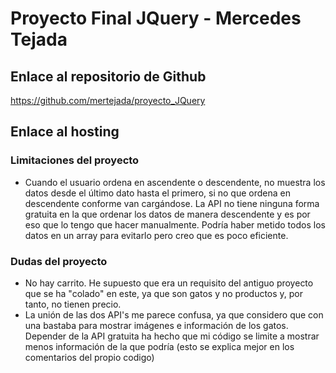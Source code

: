 # Proyecto Final JQuery - Mercedes Tejada
## Enlace al repositorio de Github
https://github.com/mertejada/proyecto_JQuery

## Enlace al hosting


### Limitaciones del proyecto
- Cuando el usuario ordena en ascendente o descendente, no muestra los datos desde el último dato hasta el primero, si no que ordena en descendente conforme van cargándose. La API no tiene ninguna forma gratuita en la que ordenar los datos de manera descendente y es por eso que lo tengo que hacer manualmente. Podría haber metido todos los datos en un array para evitarlo pero creo que es poco eficiente.

### Dudas del proyecto
- No hay carrito. He supuesto que era un requisito del antiguo proyecto que se ha "colado" en este, ya que son gatos y no productos y, por tanto, no tienen precio.
- La unión de las dos API's me parece confusa, ya que considero que con una bastaba para mostrar imágenes e información de los gatos. Depender de la API gratuita ha hecho que mi código se limite a mostrar menos información de la que podría (esto se explica mejor en los comentarios del propio codigo)